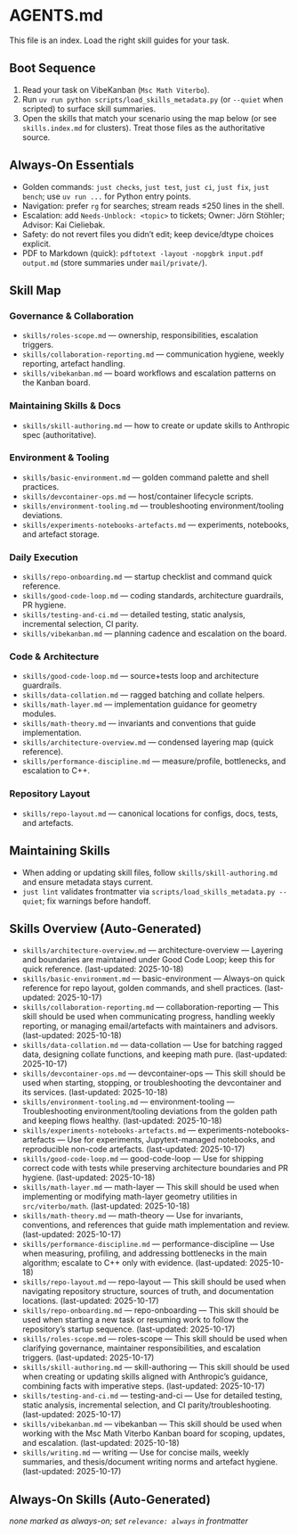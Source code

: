 # AGENTS.md

This file is an index. Load the right skill guides for your task.

## Boot Sequence

1. Read your task on VibeKanban (`Msc Math Viterbo`).
2. Run `uv run python scripts/load_skills_metadata.py` (or `--quiet` when scripted) to surface skill summaries.
3. Open the skills that match your scenario using the map below (or see `skills.index.md` for clusters). Treat those files as the authoritative source.

## Always-On Essentials

- Golden commands: `just checks`, `just test`, `just ci`, `just fix`, `just bench`; use `uv run ...` for Python entry points.
- Navigation: prefer `rg` for searches; stream reads ≤250 lines in the shell.
- Escalation: add `Needs-Unblock: <topic>` to tickets; Owner: Jörn Stöhler; Advisor: Kai Cieliebak.
- Safety: do not revert files you didn’t edit; keep device/dtype choices explicit.
- PDF to Markdown (quick): `pdftotext -layout -nopgbrk input.pdf output.md` (store summaries under `mail/private/`).

## Skill Map

### Governance & Collaboration

- `skills/roles-scope.md` — ownership, responsibilities, escalation triggers.
- `skills/collaboration-reporting.md` — communication hygiene, weekly reporting, artefact handling.
- `skills/vibekanban.md` — board workflows and escalation patterns on the Kanban board.

### Maintaining Skills & Docs

- `skills/skill-authoring.md` — how to create or update skills to Anthropic spec (authoritative).

### Environment & Tooling

- `skills/basic-environment.md` — golden command palette and shell practices.
- `skills/devcontainer-ops.md` — host/container lifecycle scripts.
- `skills/environment-tooling.md` — troubleshooting environment/tooling deviations.
- `skills/experiments-notebooks-artefacts.md` — experiments, notebooks, and artefact storage.

### Daily Execution

- `skills/repo-onboarding.md` — startup checklist and command quick reference.
- `skills/good-code-loop.md` — coding standards, architecture guardrails, PR hygiene.
- `skills/testing-and-ci.md` — detailed testing, static analysis, incremental selection, CI parity.
- `skills/vibekanban.md` — planning cadence and escalation on the board.

### Code & Architecture

- `skills/good-code-loop.md` — source+tests loop and architecture guardrails.
- `skills/data-collation.md` — ragged batching and collate helpers.
- `skills/math-layer.md` — implementation guidance for geometry modules.
- `skills/math-theory.md` — invariants and conventions that guide implementation.
- `skills/architecture-overview.md` — condensed layering map (quick reference).
- `skills/performance-discipline.md` — measure/profile, bottlenecks, and escalation to C++.

### Repository Layout

- `skills/repo-layout.md` — canonical locations for configs, docs, tests, and artefacts.

## Maintaining Skills

- When adding or updating skill files, follow `skills/skill-authoring.md` and ensure metadata stays current.
- `just lint` validates frontmatter via `scripts/load_skills_metadata.py --quiet`; fix warnings before handoff.


## Skills Overview (Auto-Generated)

<!-- BEGIN: skills-overview (auto-generated) -->
<!-- This section is maintained by scripts/load_skills_metadata.py. Do not edit between markers. -->
- `skills/architecture-overview.md` — architecture-overview — Layering and boundaries are maintained under Good Code Loop; keep this for quick reference. (last-updated: 2025-10-18)
- `skills/basic-environment.md` — basic-environment — Always-on quick reference for repo layout, golden commands, and shell practices. (last-updated: 2025-10-17)
- `skills/collaboration-reporting.md` — collaboration-reporting — This skill should be used when communicating progress, handling weekly reporting, or managing email/artefacts with maintainers and advisors. (last-updated: 2025-10-18)
- `skills/data-collation.md` — data-collation — Use for batching ragged data, designing collate functions, and keeping math pure. (last-updated: 2025-10-17)
- `skills/devcontainer-ops.md` — devcontainer-ops — This skill should be used when starting, stopping, or troubleshooting the devcontainer and its services. (last-updated: 2025-10-18)
- `skills/environment-tooling.md` — environment-tooling — Troubleshooting environment/tooling deviations from the golden path and keeping flows healthy. (last-updated: 2025-10-18)
- `skills/experiments-notebooks-artefacts.md` — experiments-notebooks-artefacts — Use for experiments, Jupytext-managed notebooks, and reproducible non-code artefacts. (last-updated: 2025-10-17)
- `skills/good-code-loop.md` — good-code-loop — Use for shipping correct code with tests while preserving architecture boundaries and PR hygiene. (last-updated: 2025-10-18)
- `skills/math-layer.md` — math-layer — This skill should be used when implementing or modifying math-layer geometry utilities in `src/viterbo/math`. (last-updated: 2025-10-18)
- `skills/math-theory.md` — math-theory — Use for invariants, conventions, and references that guide math implementation and review. (last-updated: 2025-10-17)
- `skills/performance-discipline.md` — performance-discipline — Use when measuring, profiling, and addressing bottlenecks in the main algorithm; escalate to C++ only with evidence. (last-updated: 2025-10-18)
- `skills/repo-layout.md` — repo-layout — This skill should be used when navigating repository structure, sources of truth, and documentation locations. (last-updated: 2025-10-17)
- `skills/repo-onboarding.md` — repo-onboarding — This skill should be used when starting a new task or resuming work to follow the repository’s startup sequence. (last-updated: 2025-10-17)
- `skills/roles-scope.md` — roles-scope — This skill should be used when clarifying governance, maintainer responsibilities, and escalation triggers. (last-updated: 2025-10-17)
- `skills/skill-authoring.md` — skill-authoring — This skill should be used when creating or updating skills aligned with Anthropic’s guidance, combining facts with imperative steps. (last-updated: 2025-10-17)
- `skills/testing-and-ci.md` — testing-and-ci — Use for detailed testing, static analysis, incremental selection, and CI parity/troubleshooting. (last-updated: 2025-10-17)
- `skills/vibekanban.md` — vibekanban — This skill should be used when working with the Msc Math Viterbo Kanban board for scoping, updates, and escalation. (last-updated: 2025-10-18)
- `skills/writing.md` — writing — Use for concise mails, weekly summaries, and thesis/document writing norms and artefact hygiene. (last-updated: 2025-10-17)
<!-- END: skills-overview -->


## Always-On Skills (Auto-Generated)

<!-- BEGIN: always-on-skills (auto-generated) -->
<!-- This section is maintained by scripts/load_skills_metadata.py. Do not edit between markers. -->
_none marked as always-on; set `relevance: always` in frontmatter_
<!-- END: always-on-skills -->
